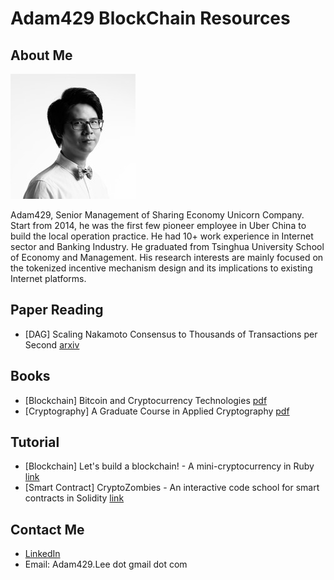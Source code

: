 # Adam429 BlockChain Resources

## About Me

![Profile](img/profile.jpg)

Adam429, Senior Management of Sharing Economy Unicorn Company. Start from 2014, he was the first few pioneer employee in Uber China to build the local operation practice. He had 10+ work experience in Internet sector and Banking Industry. He graduated from Tsinghua University School of Economy and Management. His research interests are mainly focused on the tokenized incentive mechanism design and its implications to existing Internet platforms. 


## Paper Reading

* [DAG] Scaling Nakamoto Consensus to Thousands of Transactions per Second [arxiv](https://arxiv.org/abs/1805.03870)


## Books

* [Blockchain] Bitcoin and Cryptocurrency Technologies [pdf](https://d28rh4a8wq0iu5.cloudfront.net/bitcointech/readings/princeton_bitcoin_book.pdf) 
* [Cryptography] A Graduate Course in Applied Cryptography [pdf](https://crypto.stanford.edu/~dabo/cryptobook/BonehShoup_0_4.pdf)


## Tutorial

* [Blockchain] Let's build a blockchain! - A mini-cryptocurrency in Ruby [link](https://github.com/Haseeb-Qureshi/lets-build-a-blockchain)
* [Smart Contract] CryptoZombies - An interactive code school for smart contracts in Solidity [link](https://cryptozombies.io/)


## Contact Me

* [LinkedIn](https://www.linkedin.com/in/bo-li-adam429/)
* Email: Adam429.Lee dot gmail dot com